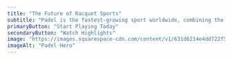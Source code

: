 ```yaml
---
title: "The Future of Racquet Sports"
subtitle: "Padel is the fastest-growing sport worldwide, combining the best elements of tennis, squash, and badminton. Experience the next generation of racquet sports that's taking the world by storm."
primaryButton: "Start Playing Today"
secondaryButton: "Watch Highlights"
image: "https://images.squarespace-cdn.com/content/v1/631d6214e4dd722f504953dc/d86437e0-b94f-4363-b807-fa8a4ac223d6/webimage-0E44DEA4-4C54-43C0-95612C4B9CCC63C5.png"
imageAlt: "Padel Hero"
---
```

